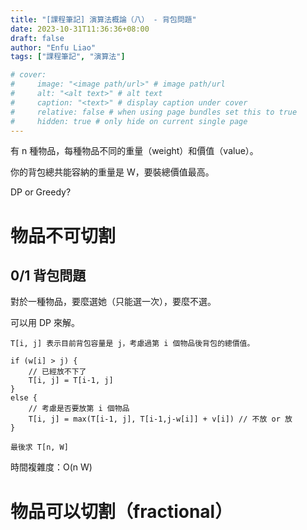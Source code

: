 ```yaml
---
title: "[課程筆記] 演算法概論（八） - 背包問題"
date: 2023-10-31T11:36:36+08:00
draft: false
author: "Enfu Liao"
tags: ["課程筆記", "演算法"]

# cover:
#     image: "<image path/url>" # image path/url
#     alt: "<alt text>" # alt text
#     caption: "<text>" # display caption under cover
#     relative: false # when using page bundles set this to true
#     hidden: true # only hide on current single page
---
```


有 n 種物品，每種物品不同的重量（weight）和價值（value）。

你的背包總共能容納的重量是 W，要裝總價值最高。

DP or Greedy?

# 物品不可切割

## 0/1 背包問題

對於一種物品，要麼選她（只能選一次），要麼不選。

可以用 DP 來解。

```
T[i, j] 表示目前背包容量是 j，考慮過第 i 個物品後背包的總價值。

if (w[i] > j) {
    // 已經放不下了
    T[i, j] = T[i-1, j]
}
else {
    // 考慮是否要放第 i 個物品
    T[i, j] = max(T[i-1, j], T[i-1,j-w[i]] + v[i]) // 不放 or 放
}

最後求 T[n, W]
```

時間複雜度：O(n W)


# 物品可以切割（fractional）





